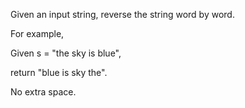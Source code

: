 Given an input string, reverse the string word by word.

For example,

Given s = "the sky is blue",

return "blue is sky the".

No extra space.